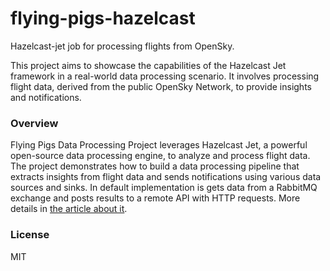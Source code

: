 # flying-pigs-hazelcast
Hazelcast-jet job for processing flights from OpenSky.

This project aims to showcase the capabilities of the Hazelcast Jet framework in a real-world data processing scenario. 
It involves processing flight data, derived from the public OpenSky Network, to provide insights and notifications.

### Overview

Flying Pigs Data Processing Project leverages Hazelcast Jet, a powerful open-source data processing engine, to analyze and process flight data. 
The project demonstrates how to build a data processing pipeline that extracts insights from flight data and sends notifications using various data sources and sinks.
In default implementation is gets data from a RabbitMQ exchange and posts results to a remote API with HTTP requests.
More details in [the article about it](https://sergiiwrites.online/2023/08/04/flying-pigs.html).

### License
MIT
